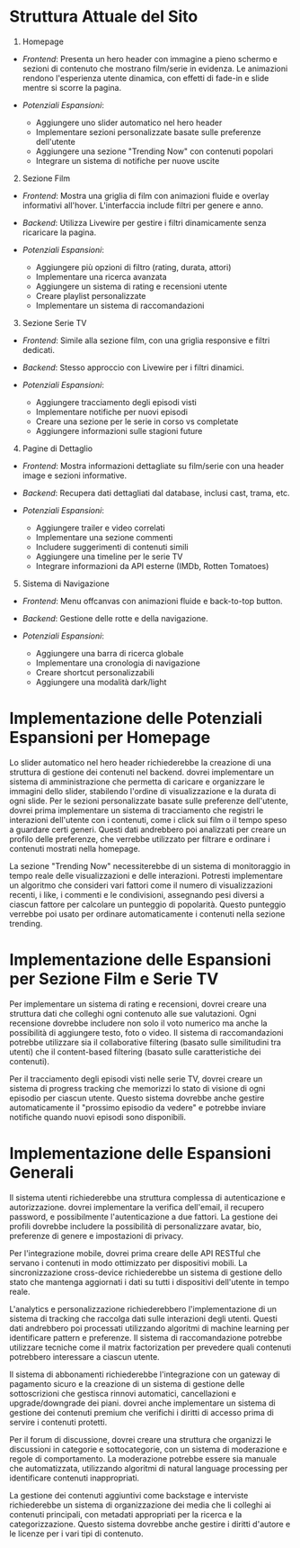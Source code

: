 

# Struttura Attuale del Sito


1. Homepage

- *Frontend*: Presenta un hero header con immagine a pieno schermo e sezioni di contenuto che mostrano film/serie in evidenza. Le animazioni rendono l'esperienza utente dinamica, con effetti di fade-in e slide mentre si scorre la pagina.

- *Potenziali Espansioni*:
  - Aggiungere uno slider automatico nel hero header
  - Implementare sezioni personalizzate basate sulle preferenze dell'utente
  - Aggiungere una sezione "Trending Now" con contenuti popolari
  - Integrare un sistema di notifiche per nuove uscite



2. Sezione Film

- *Frontend*: Mostra una griglia di film con animazioni fluide e overlay informativi all'hover. L'interfaccia include filtri per genere e anno.

- *Backend*: Utilizza Livewire per gestire i filtri dinamicamente senza ricaricare la pagina.

- *Potenziali Espansioni*:
  - Aggiungere più opzioni di filtro (rating, durata, attori)
  - Implementare una ricerca avanzata
  - Aggiungere un sistema di rating e recensioni utente
  - Creare playlist personalizzate
  - Implementare un sistema di raccomandazioni



3. Sezione Serie TV
- *Frontend*: Simile alla sezione film, con una griglia responsive e filtri dedicati.

- *Backend*: Stesso approccio con Livewire per i filtri dinamici.

- *Potenziali Espansioni*:
  - Aggiungere tracciamento degli episodi visti
  - Implementare notifiche per nuovi episodi
  - Creare una sezione per le serie in corso vs completate
  - Aggiungere informazioni sulle stagioni future



4. Pagine di Dettaglio
- *Frontend*: Mostra informazioni dettagliate su film/serie con una header image e sezioni informative.

- *Backend*: Recupera dati dettagliati dal database, inclusi cast, trama, etc.

- *Potenziali Espansioni*:
  - Aggiungere trailer e video correlati
  - Implementare una sezione commenti
  - Includere suggerimenti di contenuti simili
  - Aggiungere una timeline per le serie TV
  - Integrare informazioni da API esterne (IMDb, Rotten Tomatoes)



5. Sistema di Navigazione

- *Frontend*: Menu offcanvas con animazioni fluide e back-to-top button.

- *Backend*: Gestione delle rotte e della navigazione.

- *Potenziali Espansioni*:
  - Aggiungere una barra di ricerca globale
  - Implementare una cronologia di navigazione
  - Creare shortcut personalizzabili
  - Aggiungere una modalità dark/light





# Implementazione delle Potenziali Espansioni per Homepage

Lo slider automatico nel hero header richiederebbe la creazione di una struttura di gestione dei contenuti nel backend. dovrei implementare un sistema di amministrazione che permetta di caricare e organizzare le immagini dello slider, stabilendo l'ordine di visualizzazione e la durata di ogni slide. Per le sezioni personalizzate basate sulle preferenze dell'utente, dovrei prima implementare un sistema di tracciamento che registri le interazioni dell'utente con i contenuti, come i click sui film o il tempo speso a guardare certi generi. Questi dati andrebbero poi analizzati per creare un profilo delle preferenze, che verrebbe utilizzato per filtrare e ordinare i contenuti mostrati nella homepage.

La sezione "Trending Now" necessiterebbe di un sistema di monitoraggio in tempo reale delle visualizzazioni e delle interazioni. Potresti implementare un algoritmo che consideri vari fattori come il numero di visualizzazioni recenti, i like, i commenti e le condivisioni, assegnando pesi diversi a ciascun fattore per calcolare un punteggio di popolarità. Questo punteggio verrebbe poi usato per ordinare automaticamente i contenuti nella sezione trending.



# Implementazione delle Espansioni per Sezione Film e Serie TV

Per implementare un sistema di rating e recensioni, dovrei creare una struttura dati che colleghi ogni contenuto alle sue valutazioni. Ogni recensione dovrebbe includere non solo il voto numerico ma anche la possibilità di aggiungere testo, foto o video. Il sistema di raccomandazioni potrebbe utilizzare sia il collaborative filtering (basato sulle similitudini tra utenti) che il content-based filtering (basato sulle caratteristiche dei contenuti).

Per il tracciamento degli episodi visti nelle serie TV, dovrei creare un sistema di progress tracking che memorizzi lo stato di visione di ogni episodio per ciascun utente. Questo sistema dovrebbe anche gestire automaticamente il "prossimo episodio da vedere" e potrebbe inviare notifiche quando nuovi episodi sono disponibili.



# Implementazione delle Espansioni Generali

Il sistema utenti richiederebbe una struttura complessa di autenticazione e autorizzazione. dovrei implementare la verifica dell'email, il recupero password, e possibilmente l'autenticazione a due fattori. La gestione dei profili dovrebbe includere la possibilità di personalizzare avatar, bio, preferenze di genere e impostazioni di privacy.

Per l'integrazione mobile, dovrei prima creare delle API RESTful che servano i contenuti in modo ottimizzato per dispositivi mobili. La sincronizzazione cross-device richiederebbe un sistema di gestione dello stato che mantenga aggiornati i dati su tutti i dispositivi dell'utente in tempo reale.

L'analytics e personalizzazione richiederebbero l'implementazione di un sistema di tracking che raccolga dati sulle interazioni degli utenti. Questi dati andrebbero poi processati utilizzando algoritmi di machine learning per identificare pattern e preferenze. Il sistema di raccomandazione potrebbe utilizzare tecniche come il matrix factorization per prevedere quali contenuti potrebbero interessare a ciascun utente.

Il sistema di abbonamenti richiederebbe l'integrazione con un gateway di pagamento sicuro e la creazione di un sistema di gestione delle sottoscrizioni che gestisca rinnovi automatici, cancellazioni e upgrade/downgrade dei piani. dovrei anche implementare un sistema di gestione dei contenuti premium che verifichi i diritti di accesso prima di servire i contenuti protetti.

Per il forum di discussione, dovrei creare una struttura che organizzi le discussioni in categorie e sottocategorie, con un sistema di moderazione e regole di comportamento. La moderazione potrebbe essere sia manuale che automatizzata, utilizzando algoritmi di natural language processing per identificare contenuti inappropriati.

La gestione dei contenuti aggiuntivi come backstage e interviste richiederebbe un sistema di organizzazione dei media che li colleghi ai contenuti principali, con metadati appropriati per la ricerca e la categorizzazione. Questo sistema dovrebbe anche gestire i diritti d'autore e le licenze per i vari tipi di contenuto.